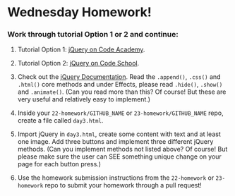 # Wednesday Homework!

### Work through tutorial Option 1 or 2 and continue:

1. Tutorial Option 1: <a href="https://www.codecademy.com/tracks/jquery" target="_blank">jQuery on Code Academy</a>.

1. Tutorial Option 2: <a href="http://try.jquery.com/levels/1/challenges/1" target="_blank">jQuery on Code School</a>.

1. Check out the <a href="http://api.jquery.com/" target="_blank">jQuery Documentation</a>. Read the `.append()`, `.css()` and `.html()` core methods and under Effects, please read `.hide()`, `.show()` and `.animate()`. (Can you read more than this? Of course! But these are very useful and relatively easy to implement.)

1. Inside your  `22-homework/GITHUB_NAME` or `23-homework/GITHUB_NAME` repo, create a file called `day3.html`.

1. Import jQuery in `day3.html`, create some content with text and at least one image. Add three buttons and implement three different jQuery methods. (Can you implement methods not listed above? Of course! But please make sure the user can SEE something unique change on your page for each button press.)

1. Use the homework submission instructions from the `22-homework` or `23-homework` repo to submit your homework through a pull request!